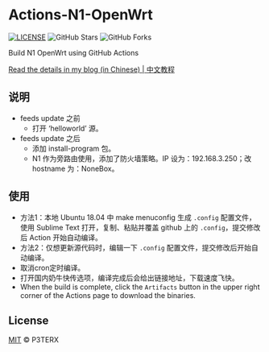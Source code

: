 # Actions-N1-OpenWrt

[![LICENSE](https://img.shields.io/github/license/mashape/apistatus.svg?style=flat-square&label=LICENSE)](https://github.com/P3TERX/Actions-OpenWrt/blob/master/LICENSE)
![GitHub Stars](https://img.shields.io/github/stars/P3TERX/Actions-OpenWrt.svg?style=flat-square&label=Stars&logo=github)
![GitHub Forks](https://img.shields.io/github/forks/P3TERX/Actions-OpenWrt.svg?style=flat-square&label=Forks&logo=github)

Build N1 OpenWrt using GitHub Actions

[Read the details in my blog (in Chinese) | 中文教程](https://p3terx.com/archives/build-openwrt-with-github-actions.html)

## 说明

- feeds update 之前
  - 打开 ‘helloworld’ 源。
- feeds update 之后
  - 添加 install-program 包。
  - N1 作为旁路由使用，添加了防火墙策略。IP 设为：192.168.3.250；改 hostname 为：NoneBox。
  
## 使用

- 方法1：本地 Ubuntu 18.04 中 make menuconfig 生成 `.config` 配置文件，使用 Sublime Text 打开，复制、粘贴并覆盖 github 上的 `.config`，提交修改后 Action 开始自动编译。
- 方法2：仅想更新源代码时，编辑一下 `.config` 配置文件，提交修改后开始自动编译。
- 取消cron定时编译。
- 打开国内奶牛快传选项，编译完成后会给出链接地址，下载速度飞快。
- When the build is complete, click the `Artifacts` button in the upper right corner of the Actions page to download the binaries.

## License

[MIT](https://github.com/P3TERX/Actions-OpenWrt/blob/main/LICENSE) © P3TERX
